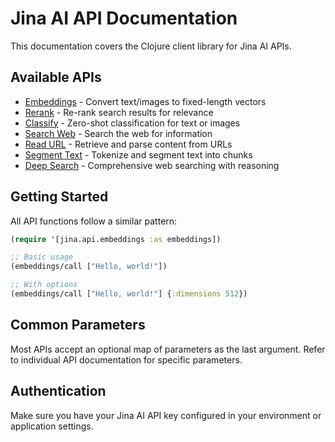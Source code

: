 # Jina AI API Documentation

This documentation covers the Clojure client library for Jina AI APIs.

## Available APIs

- [Embeddings](embeddings.md) - Convert text/images to fixed-length vectors
- [Rerank](rerank.md) - Re-rank search results for relevance
- [Classify](classify.md) - Zero-shot classification for text or images
- [Search Web](search-web.md) - Search the web for information
- [Read URL](read-url.md) - Retrieve and parse content from URLs
- [Segment Text](segment-text.md) - Tokenize and segment text into chunks
- [Deep Search](deep-search.md) - Comprehensive web searching with reasoning

## Getting Started

All API functions follow a similar pattern:

```clojure
(require '[jina.api.embeddings :as embeddings])

;; Basic usage
(embeddings/call ["Hello, world!"])

;; With options
(embeddings/call ["Hello, world!"] {:dimensions 512})
```

## Common Parameters

Most APIs accept an optional map of parameters as the last argument. Refer to individual API documentation for specific parameters.

## Authentication

Make sure you have your Jina AI API key configured in your environment or application settings.
